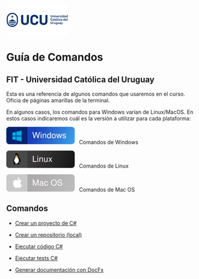 ![UCU](https://github.com/ucudal/PII_Conceptos_De_POO/raw/master/Assets/logo-ucu.png)
# Guía de Comandos
## FIT - Universidad Católica del Uruguay

Esta es una referencia de algunos comandos que usaremos en el curso. Oficia de páginas amarillas de la terminal.

En algunos casos, los comandos para Windows varían de Linux/MacOS. En estos casos indicaremos cuál es la versión a utilizar para cada plataforma:

![windows](./assets/gh-windows.svg) &nbsp; Comandos de Windows

![linux](./assets/gh-linux.svg) &nbsp; Comandos de Linux

![mac](./assets/gh-mac.svg) &nbsp; Comandos de Mac OS

## Comandos

-   [Crear un proyecto de C#](./Proyecto_C%23.md)

-   [Crear un repositorio (local)](./Repositorio.md)

-   [Ejecutar código C#](./Ejecutar_Codigo_C%23.md)

-   [Ejecutar tests C#](./Ejecutar_Tests_C%23.md)

-   [Generar documentación con DocFx](./Generar_Documentacion_Docfx.md)
